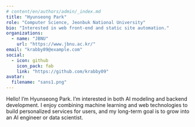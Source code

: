 ```yaml
---
# content/en/authors/admin/_index.md
title: "Hyunseong Park"
role: "Computer Science, Jeonbuk National University"
bio: "Interested in web front-end and static site automation."
organizations:
  - name: "JBNU"
    url: "https://www.jbnu.ac.kr/"
email: "krabby09@example.com"
social:
  - icon: github
    icon_pack: fab
    link: "https://github.com/krabby09"
avatar:
  filename: "sans1.png"
---
```

Hello! I’m Hyunseong Park.
I’m interested in both AI modeling and backend development.
I enjoy combining machine learning and web technologies to build personalized services for users,
and my long-term goal is to grow into an AI engineer or data scientist.